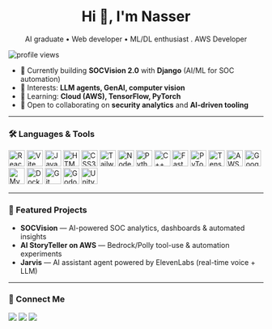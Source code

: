 <!-- Profile README for Nasser-Alzaid -->

<h1 align="center">Hi 👋, I'm Nasser</h1>

<p align="center">AI graduate • Web developer • ML/DL enthusiast .  AWS Developer</p>
<p align="left">
  <img src="https://komarev.com/ghpvc/?username=Nasser-Alzaid&label=Profile%20views&style=flat" alt="profile views" />
</p>

- 🔭 Currently building **SOCVision 2.0** with **Django** (AI/ML for SOC automation)  
- 🧠 Interests: **LLM agents, GenAI, computer vision**  
- 🌱 Learning: **Cloud (AWS), TensorFlow, PyTorch**  
- 🤝 Open to collaborating on **security analytics** and **AI-driven tooling**

---

### 🛠️ Languages & Tools
<p>
  <a href="https://react.dev/"><img alt="React" src="https://cdn.jsdelivr.net/gh/devicons/devicon/icons/react/react-original.svg" height="32"/></a>
  <a href="https://vitejs.dev/"><img alt="Vite" src="https://cdn.jsdelivr.net/gh/devicons/devicon/icons/vitejs/vitejs-original.svg" height="32"/></a>
  <img alt="JavaScript" src="https://cdn.jsdelivr.net/gh/devicons/devicon/icons/javascript/javascript-original.svg" height="32"/>
  <img alt="HTML5" src="https://cdn.jsdelivr.net/gh/devicons/devicon/icons/html5/html5-plain.svg" height="32"/>
  <img alt="CSS3" src="https://cdn.jsdelivr.net/gh/devicons/devicon/icons/css3/css3-plain.svg" height="32"/>
  <a href="https://tailwindcss.com/"><img alt="Tailwind CSS" src="https://cdn.jsdelivr.net/gh/devicons/devicon/icons/tailwindcss/tailwindcss-original.svg" height="32"/></a>
  <a href="https://nodejs.org/en"><img alt="Node.js" src="https://cdn.jsdelivr.net/gh/devicons/devicon/icons/nodejs/nodejs-original.svg" height="32"/></a>
  <a href="https://www.python.org/"><img alt="Python" src="https://cdn.jsdelivr.net/gh/devicons/devicon/icons/python/python-original.svg" height="32"/></a>
  <a href="https://isocpp.org/"><img alt="C++" src="https://cdn.jsdelivr.net/gh/devicons/devicon/icons/cplusplus/cplusplus-original.svg" height="32"/></a>
  <a href="https://fastapi.tiangolo.com/"><img alt="FastAPI" src="https://cdn.jsdelivr.net/gh/devicons/devicon/icons/fastapi/fastapi-original.svg" height="32"/></a>
  <a href="https://pytorch.org/"><img alt="PyTorch" src="https://cdn.jsdelivr.net/gh/devicons/devicon/icons/pytorch/pytorch-original.svg" height="32"/></a>
  <a href="https://www.tensorflow.org/"><img alt="TensorFlow" src="https://cdn.jsdelivr.net/gh/devicons/devicon/icons/tensorflow/tensorflow-original.svg" height="32"/></a>
  <a href="https://aws.amazon.com/"><img alt="AWS" src="https://cdn.jsdelivr.net/gh/devicons/devicon/icons/amazonwebservices/amazonwebservices-original-wordmark.svg" height="32"/></a>
  <a href="https://cloud.google.com/?hl=en"><img alt="Google Cloud" src="https://cdn.jsdelivr.net/gh/devicons/devicon/icons/googlecloud/googlecloud-original.svg" height="32"/></a>
  <a href="https://www.mysql.com/"><img alt="MySQL" src="https://cdn.jsdelivr.net/gh/devicons/devicon/icons/mysql/mysql-original.svg" height="32"/></a>
  <a href="https://www.docker.com/products/docker-desktop/"><img alt="Docker" src="https://cdn.jsdelivr.net/gh/devicons/devicon/icons/docker/docker-original.svg" height="32"/></a>
  <a href="https://git-scm.com/"><img alt="Git" src="https://cdn.jsdelivr.net/gh/devicons/devicon/icons/git/git-original.svg" height="32"/></a>
  <a href="https://godotengine.org/"><img alt="Godot" src="https://cdn.jsdelivr.net/gh/devicons/devicon/icons/godot/godot-original.svg" height="32"/></a>
  <a href="https://unity.com/"><img alt="Unity" src="https://cdn.jsdelivr.net/gh/devicons/devicon/icons/unity/unity-original.svg" height="32"/></a>
</p>

---


### 🚀 Featured Projects
- **SOCVision** — AI-powered SOC analytics, dashboards & automated insights   
- **AI StoryTeller on AWS** — Bedrock/Polly tool-use & automation experiments
- **Jarvis** — AI assistant agent powered by ElevenLabs (real-time voice + LLM)

---

### 🔗 Connect Me
<a href="mailto:na99er.mg@gmail.com"><img src="https://img.shields.io/badge/Email-Contact-red?logo=gmail" /></a>
<a href="https://www.linkedin.com/in/nasser-alzaid-7b6886212/"><img src="https://img.shields.io/badge/LinkedIn-Profile-blue?logo=linkedin" /></a>
<a href="https://x.com/Naz_Junior0">
  <img src="https://img.shields.io/badge/|@Naz_Junior0-black?logo=x&logoColor=white" />
</a>
